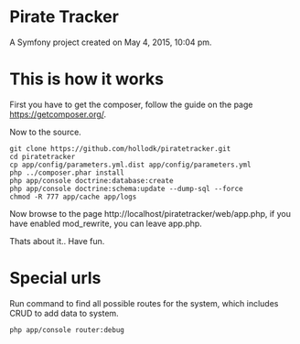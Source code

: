 Pirate Tracker
==============

A Symfony project created on May 4, 2015, 10:04 pm.

This is how it works
====================

First you have to get the composer, follow the guide on the page https://getcomposer.org/.

Now to the source.

~~~~
git clone https://github.com/hollodk/piratetracker.git
cd piratetracker
cp app/config/parameters.yml.dist app/config/parameters.yml
php ../composer.phar install
php app/console doctrine:database:create
php app/console doctrine:schema:update --dump-sql --force
chmod -R 777 app/cache app/logs
~~~~
Now browse to the page http://localhost/piratetracker/web/app.php, if you have enabled mod_rewrite, you can leave app.php.

Thats about it.. Have fun.

Special urls
============

Run command to find all possible routes for the system, which includes CRUD to add data to system.

~~~~
php app/console router:debug
~~~~
